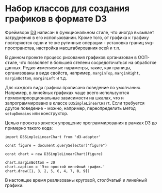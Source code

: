 # Набор классов для создания графиков в формате D3

Фреймворк [D3](https://d3js.org/) написан в функциональном стиле, что
иногда вызывает затруднения в его использовании. Кроме того, от графика
к графику повторяются одни и те же рутинные операции - установка границ
svg-пространства, настройка масштабирования осей и т.п.

В данном проекте процесс рисования графиков организован в ООП-стиле, что
позволяет в большей степени сосредоточиться на обработке данных.
Редко изменяемые параметры, такие, как границы, организованы в виде свойств,
например, `marginTop`, `marginRight`, `marginBottom`, `marginLeft` и т.д.

Для каждого вида графика прописано поведение по умолчанию. Например,
в линейных графиках чаще всего используются прямомпрпорциональные зависимости
на шкалах, что и запрограммировано в классе `D3SimpleLinearCHart`. Если 
требуется другое поведение - можно, например, переопределить метод `setupDomains`
или конструктор.

Целью проекта является упрощение программирования в рамках D3 до примерно такого
кода:

```
import D3SimpleLinearChart from 'd3-adapter'

const figure = document.querySelector("figure")

const chart = new D3SimpleLinearChart(figure)

chart.marginBottom = 30
chart.caption = 'Это простой линейный график.'
chart.draw([1, 3, 2, 5, 6, 4, 7, 8, 9])
```

В настоящее время реализованы круговой, столбчатый и линейный графики.

